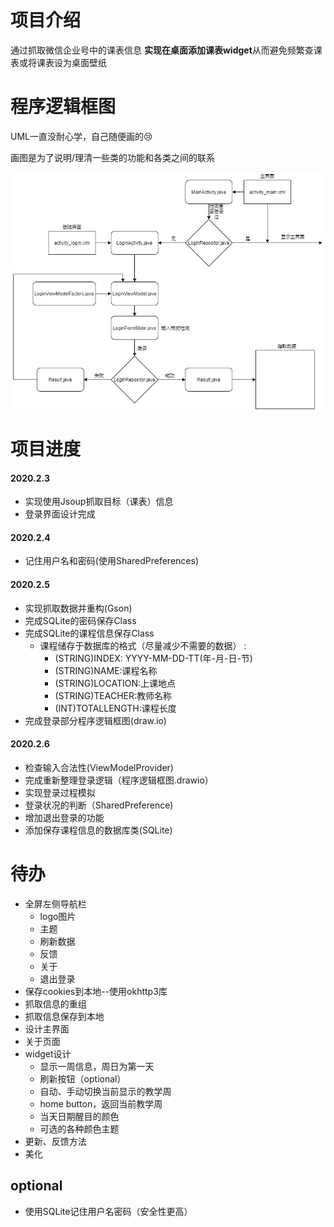 # 项目介绍

通过抓取微信企业号中的课表信息 **实现在桌面添加课表widget**从而避免频繁查课表或将课表设为桌面壁纸

# 程序逻辑框图

UML一直没耐心学，自己随便画的:cry:

画图是为了说明/理清一些类的功能和各类之间的联系

![程序逻辑框图](AppLogicGraph.png)

# 项目进度

#### 2020.2.3

* 实现使用Jsoup抓取目标（课表）信息
* 登录界面设计完成

#### 2020.2.4

* 记住用户名和密码(使用SharedPreferences)

#### 2020.2.5

* 实现抓取数据并重构(Gson)
* 完成SQLite的密码保存Class
* 完成SQLite的课程信息保存Class
  * 课程储存于数据库的格式（尽量减少不需要的数据） : 
    * (STRING)INDEX: YYYY-MM-DD-TT(年-月-日-节)
    * (STRING)NAME:课程名称
    * (STRING)LOCATION:上课地点
    * (STRING)TEACHER:教师名称
    * (INT)TOTALLENGTH:课程长度
* 完成登录部分程序逻辑框图(draw.io)

#### 2020.2.6

* 检查输入合法性(ViewModelProvider)
* 完成重新整理登录逻辑（程序逻辑框图.drawio）
* 实现登录过程模拟
* 登录状况的判断（SharedPreference)
* 增加退出登录的功能
* 添加保存课程信息的数据库类(SQLite)

# 待办

* 全屏左侧导航栏
  * logo图片
  * 主题
  * 刷新数据
  * 反馈
  * 关于
  * 退出登录
* 保存cookies到本地--使用okhttp3库
* 抓取信息的重组
* 抓取信息保存到本地
* 设计主界面
* 关于页面
* widget设计
  * 显示一周信息，周日为第一天
  * 刷新按钮（optional）
  * 自动、手动切换当前显示的教学周
  * home button，返回当前教学周
  * 当天日期醒目的颜色
  * 可选的各种颜色主题
* 更新、反馈方法
* 美化

## optional

* 使用SQLite记住用户名密码（安全性更高）
